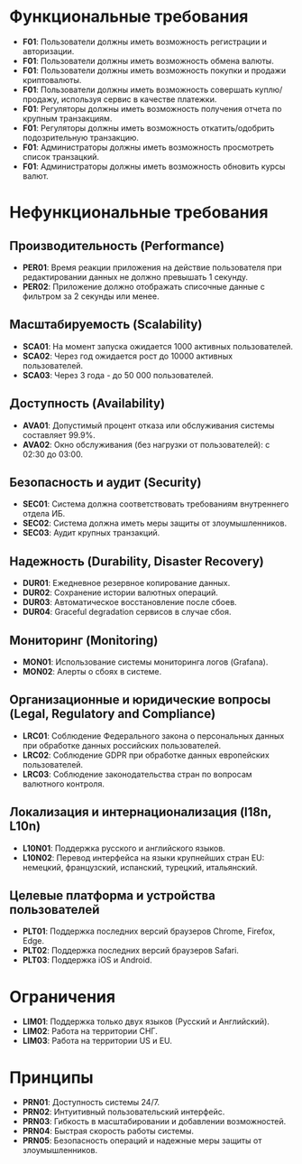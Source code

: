 # Функциональные требования

- **F01**: Пользователи должны иметь возможность регистрации и авторизации.
- **F01**: Пользователи должны иметь возможность обмена валюты.
- **F01**: Пользователи должны иметь возможность покупки и продажи криптовалюты.
- **F01**: Пользователи должны иметь возможность совершать куплю/продажу, используя сервис в качестве платежки.
- **F01**: Регуляторы должны иметь возможность получения отчета по крупным транзакциям.
- **F01**: Регуляторы должны иметь возможность откатить/одобрить подозрительную транзакцию.
- **F01**: Администраторы должны иметь возможность просмотреть список транзацкий.
- **F01**: Администраторы должны иметь возможность обновить курсы валют.

# Нефункциональные требования

## Производительность (Performance)

- **PER01**: Время реакции приложения на действие пользователя при редактировании данных не должно превышать 1 секунду.
- **PER02**: Приложение должно отображать списочные данные с фильтром за 2 секунды или менее.

## Масштабируемость (Scalability)

- **SCA01**: На момент запуска ожидается 1000 активных пользователей.
- **SCA02**: Через год ожидается рост до 10000 активных пользователей.
- **SCA03**: Через 3 года - до 50 000 пользователей.

## Доступность (Availability)

- **AVA01**: Допустимый процент отказа или обслуживания системы составляет 99.9%.
- **AVA02**: Окно обслуживания (без нагрузки от пользователей): с 02:30 до 03:00.

## Безопасность и аудит (Security)

- **SEC01**: Система должна соответствовать требованиям внутреннего отдела ИБ.
- **SEC02**: Система должна иметь меры защиты от злоумышленников.
- **SEC03**: Аудит крупных транзакций.

## Надежность (Durability, Disaster Recovery)

- **DUR01**: Ежедневное резервное копирование данных.
- **DUR02**: Сохранение истории валютных операций.
- **DUR03**: Автоматическое восстановление после сбоев.
- **DUR04**: Graceful degradation сервисов в случае сбоя.

## Мониторинг (Monitoring)

- **MON01**: Использование системы мониторинга логов (Grafana).
- **MON02**: Алерты о сбоях в системе.

## Организационные и юридические вопросы (Legal, Regulatory and Compliance)

- **LRC01**: Соблюдение Федерального закона о персональных данных при обработке данных российских пользователей.
- **LRC02**: Соблюдение GDPR при обработке данных европейских пользователей.
- **LRC03**: Соблюдение законодательства стран по вопросам валютного контроля.

## Локализация и интернационализация (I18n, L10n)

- **L10N01**: Поддержка русского и английского языков.
- **L10N02**: Перевод интерфейса на языки крупнейших стран EU: немецкий, французский, испанский, турецкий, итальянский.

## Целевые платформа и устройства пользователей

- **PLT01**: Поддержка последних версий браузеров Chrome, Firefox, Edge.
- **PLT02**: Поддержка последних версий браузеров Safari.
- **PLT03**: Поддержка iOS и Android.

# Ограничения

- **LIM01**: Поддержка только двух языков (Русский и Английский).
- **LIM02**: Работа на территории СНГ.
- **LIM03**: Работа на территории US и EU.

# Принципы

- **PRN01**: Доступность системы 24/7.
- **PRN02**: Интуитивный пользовательский интерфейс.
- **PRN03**: Гибкость в масштабировании и добавлении возможностей.
- **PRN04**: Быстрая скорость работы системы.
- **PRN05**: Безопасность операций и надежные меры защиты от злоумышленников.
